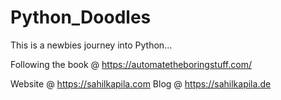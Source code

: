 # Python_Doodles
 This is a newbies journey into Python...
 
 Following the book @ https://automatetheboringstuff.com/
 
 Website @ https://sahilkapila.com
 Blog @ https://sahilkapila.de